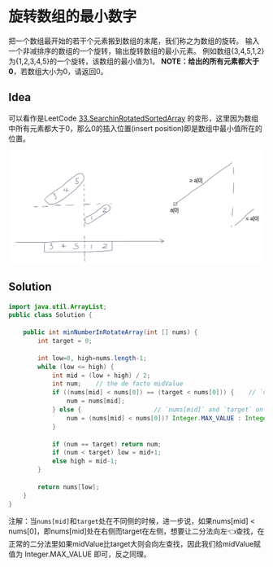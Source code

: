 # 旋转数组的最小数字

把一个数组最开始的若干个元素搬到数组的末尾，我们称之为数组的旋转。 输入一个非减排序的数组的一个旋转，输出旋转数组的最小元素。 例如数组{3,4,5,1,2}为{1,2,3,4,5}的一个旋转，该数组的最小值为1。 **NOTE：给出的所有元素都大于0**，若数组大小为0，请返回0。

## Idea

可以看作是LeetCode [33.SearchinRotatedSortedArray](/Array/33.SearchinRotatedSortedArray.md) 的变形，这里因为数组中所有元素都大于0，那么0的插入位置(insert position)即是数组中最小值所在的位置。

![image-20190804090041725](_image/image-20190804090041725.png)

## Solution

```java
import java.util.ArrayList;
public class Solution {
    
    public int minNumberInRotateArray(int [] nums) {
        int target = 0;
        
        int low=0, high=nums.length-1;
        while (low <= high) {
            int mid = (low + high) / 2;
            int num;    // the de facto midValue
            if ((nums[mid] < nums[0]) == (target < nums[0])) {    // `nums[mid]` and `target` on the same side
                num = nums[mid];
            } else {					// `nums[mid]` and `target` on different sides
                num = (nums[mid] < nums[0])? Integer.MAX_VALUE : Integer.MIN_VALUE;
            }
            
            if (num == target) return num;
            if (num < target) low = mid+1;
            else high = mid-1;
        }
        
        return nums[low];
    }
}
```

注解：当`nums[mid]`和`target`处在不同侧的时候，进一步说，如果nums[mid] < nums[0]，即nums[mid]处在右侧而target在左侧，想要让二分法向左👈查找，在正常的二分法里如果midValue比target大则会向左查找，因此我们给midValue赋值为 Integer.MAX_VALUE 即可，反之同理。